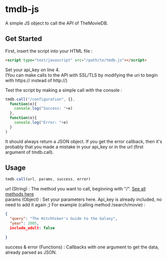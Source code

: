 tmdb-js
=======

A simple JS object to call the API of TheMovieDB.  

Get Started
-----------

First, insert the script into your HTML file :
```html
<script type="text/javascript" src="/path/to/tmdb.js"></script>
```
Set your api_key on line 4.  
(You can make calls to the API with SSL/TLS by modifying the uri to begin with https:// instead of http://)  

Test the script by making a simple call with the console :
```js
tmdb.call("/configuration", {},
  function(e){
    console.log("Success: "+e)
  }, 
  function(e){
    console.log("Error: "+e)
  }
)
```
It should always return a JSON object. If you get the error callback, then it's probably that you made a mistake in your api_key or in the url (first argument of tmdb.call).

Usage
-----
```js
tmdb.call(url, params, success, error)
```
url (String) : The method you want to call, beginning with "/". [See all methods here](http://docs.themoviedb.apiary.io/ "Going to APIary.io")  
params (Object) : Set your parameters here. Api_key is already included, no need to add it again ;) For example (calling method /search/movie) :
```json
{
  "query": "The Hitchhiker's Guide to the Galaxy",
  "year": 2005,
  include_adult: false
  
}
```
success & error (Functions) : Callbacks with one argument to get the data, already parsed as JSON.

